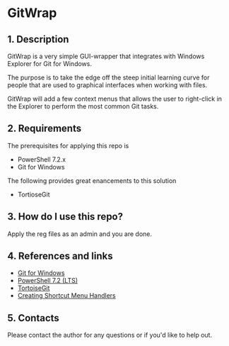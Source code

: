 # GitWrap

## 1. Description

GitWrap is a very simple GUI-wrapper that integrates with Windows Explorer for Git for Windows.

The purpose is to take the edge off the steep initial learning curve for people that are used to graphical interfaces when working with files.

GitWrap will add a few context menus that allows the user to right-click in the Explorer to perform the most common Git tasks.

## 2. Requirements

The prerequisites for applying this repo is

* PowerShell 7.2.x
* Git for Windows

The following provides great enancements to this solution

* TortioseGit

## 3. How do I use this repo?

Apply the reg files as an admin and you are done.

## 4. References and links

* [Git for Windows][1]
* [PowerShell 7.2 (LTS)][2]
* [TortoiseGit][3]
* [Creating Shortcut Menu Handlers][4]

## 5. Contacts

Please contact the author for any questions or if you'd like to help out.

[1]:https://gitforwindows.org/
[2]:https://learn.microsoft.com/en-us/powershell/scripting/whats-new/what-s-new-in-powershell-72?view=powershell-7.2
[3]:https://tortoisegit.org/download/
[4]:https://learn.microsoft.com/en-us/windows/win32/shell/context-menu-handlers